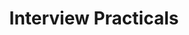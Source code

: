 ---
layout: interview_practicals
title: Interview Practicals
svg: interview_practicals
permalink: /interview_practicals/
date_updated: "August 30, 2022"
completion_time: "120 Hours"
---
